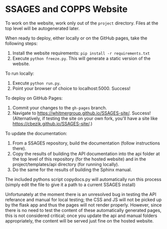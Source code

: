 # SSAGES and COPPS Website

To work on the website, work only out of the `project` directory.  Files at the top level will be autogenerated later.

When ready to deploy, either locally or on the GitHub pages, take the following steps:

1. Install the website requirements: `pip install -r requirements.txt`
2. Execute `python freeze.py`.  This will generate a static version of the website.

To run locally:

1. Execute `python run.py`.  
2. Point your browser of choice to localhost:5000.  Success!

To deploy on GitHub Pages:

1. Commit your changes to the `gh-pages` branch.  
2. Navigate to https://whitmergroup.github.io/SSAGES-site/.  Success! (Alternatively, if testing the site on your own fork, you'll have a site like https://cbezik.github.io/SSAGES-site/.)

To update the documentation:

1. From a SSAGES repository, build the documentation (follow instructions there).
2. Copy the results of building the API documentation into the api folder at the top level of this repository (for the hosted website) and in the project/templates/api directory (for running locally).  
3. Do the same for the results of building the Sphinx manual.

The included pythons script copydocs.py will automatically run this process (simply edit the file to give it a path to a current SSAGES install)

Unfortunately at the moment there is an unresolved bug in testing the API referance and manual for local testing; the CSS and JS will not be picked up by the flask app and thus the pages will not render properly.  However, since there is no need to test the content of these automatically generated pages, this is not considered critical; once you update the api and manual folders appropriately, the content will be served just fine on the hosted website.
